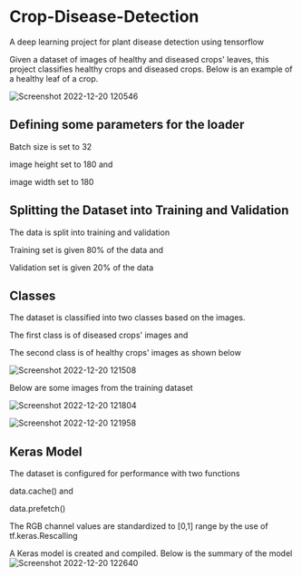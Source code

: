 # Crop-Disease-Detection
A deep learning project for plant disease detection using tensorflow

Given a dataset of images of healthy and diseased crops' leaves, this project classifies healthy crops and diseased crops.
Below is an example of a healthy leaf of a crop.

![Screenshot 2022-12-20 120546](https://user-images.githubusercontent.com/78556152/208627955-c203a0fb-e401-4eb7-99bc-32481611242a.png)

## Defining some parameters for the loader

Batch size is set to 32

image height set to 180 and 

image width set to 180

## Splitting the Dataset into Training and Validation

The data is split into training and validation

Training set is given 80% of the data and 

Validation set is given 20% of the data

## Classes

The dataset is classified into two classes based on the images.

The first class is of diseased crops' images and 

The second class is of healthy crops' images as shown below

![Screenshot 2022-12-20 121508](https://user-images.githubusercontent.com/78556152/208629407-e4b4ee16-2afc-4105-8bf8-653d3e49abf0.png)

Below are some images from the training dataset

![Screenshot 2022-12-20 121804](https://user-images.githubusercontent.com/78556152/208630043-dd56c4ec-99a8-4db3-99ed-86f6d573fce0.png)

![Screenshot 2022-12-20 121958](https://user-images.githubusercontent.com/78556152/208630440-3d51bf24-a8e5-4c64-8fc5-676dcebced2f.png)

## Keras Model

The dataset is configured for performance with two functions

data.cache() and 

data.prefetch()

The RGB channel values are standardized to [0,1] range by the use of tf.keras.Rescalling

A Keras model is created and compiled. Below is the summary of the model
![Screenshot 2022-12-20 122640](https://user-images.githubusercontent.com/78556152/208631986-b1f35434-76a8-4171-b3cb-058cc6819566.png)


